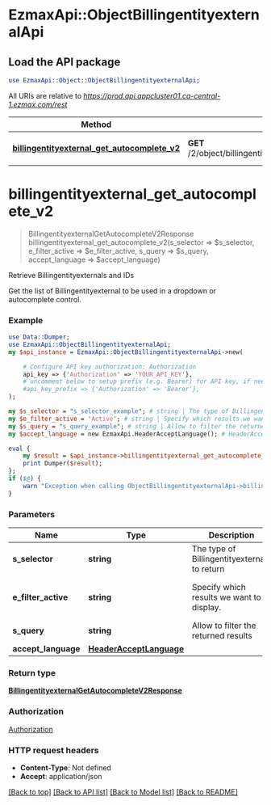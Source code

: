 # EzmaxApi::ObjectBillingentityexternalApi

## Load the API package
```perl
use EzmaxApi::Object::ObjectBillingentityexternalApi;
```

All URIs are relative to *https://prod.api.appcluster01.ca-central-1.ezmax.com/rest*

Method | HTTP request | Description
------------- | ------------- | -------------
[**billingentityexternal_get_autocomplete_v2**](ObjectBillingentityexternalApi.md#billingentityexternal_get_autocomplete_v2) | **GET** /2/object/billingentityexternal/getAutocomplete/{sSelector} | Retrieve Billingentityexternals and IDs


# **billingentityexternal_get_autocomplete_v2**
> BillingentityexternalGetAutocompleteV2Response billingentityexternal_get_autocomplete_v2(s_selector => $s_selector, e_filter_active => $e_filter_active, s_query => $s_query, accept_language => $accept_language)

Retrieve Billingentityexternals and IDs

Get the list of Billingentityexternal to be used in a dropdown or autocomplete control.

### Example
```perl
use Data::Dumper;
use EzmaxApi::ObjectBillingentityexternalApi;
my $api_instance = EzmaxApi::ObjectBillingentityexternalApi->new(

    # Configure API key authorization: Authorization
    api_key => {'Authorization' => 'YOUR_API_KEY'},
    # uncomment below to setup prefix (e.g. Bearer) for API key, if needed
    #api_key_prefix => {'Authorization' => 'Bearer'},
);

my $s_selector = "s_selector_example"; # string | The type of Billingentityexternals to return
my $e_filter_active = 'Active'; # string | Specify which results we want to display.
my $s_query = "s_query_example"; # string | Allow to filter the returned results
my $accept_language = new EzmaxApi.HeaderAcceptLanguage(); # HeaderAcceptLanguage | 

eval {
    my $result = $api_instance->billingentityexternal_get_autocomplete_v2(s_selector => $s_selector, e_filter_active => $e_filter_active, s_query => $s_query, accept_language => $accept_language);
    print Dumper($result);
};
if ($@) {
    warn "Exception when calling ObjectBillingentityexternalApi->billingentityexternal_get_autocomplete_v2: $@\n";
}
```

### Parameters

Name | Type | Description  | Notes
------------- | ------------- | ------------- | -------------
 **s_selector** | **string**| The type of Billingentityexternals to return | 
 **e_filter_active** | **string**| Specify which results we want to display. | [optional] [default to &#39;Active&#39;]
 **s_query** | **string**| Allow to filter the returned results | [optional] 
 **accept_language** | [**HeaderAcceptLanguage**](.md)|  | [optional] 

### Return type

[**BillingentityexternalGetAutocompleteV2Response**](BillingentityexternalGetAutocompleteV2Response.md)

### Authorization

[Authorization](../README.md#Authorization)

### HTTP request headers

 - **Content-Type**: Not defined
 - **Accept**: application/json

[[Back to top]](#) [[Back to API list]](../README.md#documentation-for-api-endpoints) [[Back to Model list]](../README.md#documentation-for-models) [[Back to README]](../README.md)

